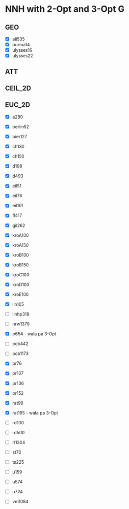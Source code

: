 # NNH with 2-Opt and 3-Opt G

## GEO
- [x] ali535
- [x] burma14
- [x] ulysses16
- [x] ulysses22

## ATT

## CEIL_2D

## EUC_2D
- [x] a280
- [x] berlin52
- [x] bier127
- [x] ch130
- [x] ch150
- [x] d198
- [x] d493
- [x] eil51
- [x] eil76
- [x] eil101
- [x] fl417
- [x] gil262
- [x] kroA100
- [x] kroA150
- [x] kroB100
- [x] kroB150
- [x] kroC100
- [x] kroD100
- [x] kroE100
- [x] lin105
- [ ] linhp318
- [ ] nrw1379
- [x] p654 - wala pa 3-Opt
- [ ] pcb442
- [ ] pcb1173
- [x] pr76
- [x] pr107
- [x] pr136
- [x] pr152
- [x] rat99
- [x] rat195 - wala pa 3-Opt
- [ ] rd100
- [ ] rd500
- [ ] rl1304
- [ ] st70
- [ ] ts225
- [ ] u159
- [ ] u574
- [ ] u724
- [ ] vm1084

